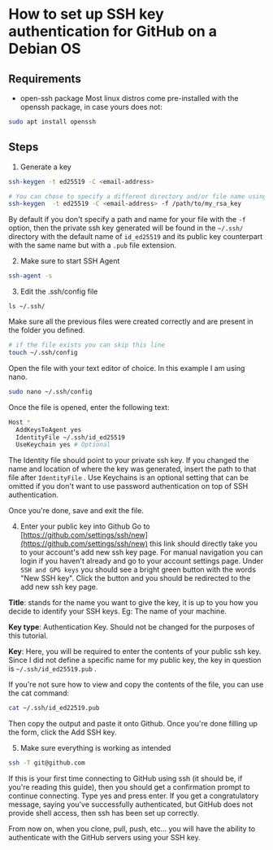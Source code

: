 # How to set up SSH key authentication for GitHub on a Debian OS

## Requirements 
- open-ssh package
Most linux distros come pre-installed with the openssh package, in case yours does not:
```bash
sudo apt install openssh
```

## Steps
1. Generate a key
```bash
ssh-keygen -t ed25519 -C <email-address> 

# You can chose to specify a different directory and/or file name using the -f 
ssh-keygen  -t ed25519 -C <email-address> -f /path/to/my_rsa_key
```
By default if you don't specify a path and name for your file with the `-f` option, then the private ssh key generated will be found in the   `~/.ssh/` directory with the default name of `id_ed25519` and its public key counterpart with the same name but with a `.pub` file extension. 

2. Make sure to start SSH Agent 
```bash
ssh-agent -s
```

3. Edit the .ssh/config file
```
ls ~/.ssh/
```
Make sure all the previous files were created correctly and are present in the folder you defined. 

```bash
# if the file exists you can skip this line 
touch ~/.ssh/config
```

Open the file with your text editor of choice. In this example I am using nano. 
```bash
sudo nano ~/.ssh/config
```

Once the file is opened, enter the following text:
```bash
Host *
  AddKeysToAgent yes
  IdentityFile ~/.ssh/id_ed25519
  UseKeychain yes # Optional 
```
The Identity file should point to your private ssh key. If you changed the name and location of where the key was generated, insert the path to that file after `IdentityFile` . Use Keychains is an optional setting that can be omitted if you don't want to use password authentication on top of SSH authentication.   

Once you're done, save and exit the file. 

4. Enter your public key into Github 
Go to [https://github.com/settings/ssh/new](https://github.com/settings/ssh/new) this link should directly take you to your account's add new ssh key page. For manual navigation you can login if you haven't already and go to your account settings page. Under `SSH and GPG keys` you should see a bright green button with the words "New SSH key". Click the button and you should be redirected to the add new ssh key page. 

**Title**: stands for the name you want to give the key, it is up to you how you decide to identify your SSH keys. Eg: The name of your machine. 

**Key type**: Authentication Key. Should not be changed for the purposes of this tutorial. 

**Key**: Here, you will be required to enter the contents of your public ssh key. Since I did not define a specific name for my public key, the key in question is `~/.ssh/id_ed25519.pub` .

If you're not sure how to view and copy the contents of the file, you can use the cat command:
```bash 
cat ~/.ssh/id_ed22519.pub
```
Then copy the output and paste it onto Github. 
Once you're done filling up the form, click the Add SSH key. 

5. Make sure everything is working as intended
```bash
ssh -T git@github.com
```
If this is your first time connecting to GitHub using ssh (it should be, if you're reading this guide), then you should get a confirmation prompt to continue connecting. Type yes and press enter. If you get a congratulatory message, saying you've successfully authenticated, but GitHub does not provide shell access, then ssh has been set up correctly. 

From now on, when you clone, pull, push, etc... you will have the ability to authenticate with the GitHub servers using your SSH key. 